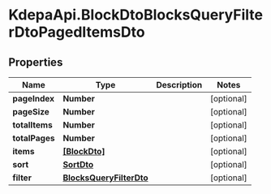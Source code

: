 # KdepaApi.BlockDtoBlocksQueryFilterDtoPagedItemsDto

## Properties

Name | Type | Description | Notes
------------ | ------------- | ------------- | -------------
**pageIndex** | **Number** |  | [optional] 
**pageSize** | **Number** |  | [optional] 
**totalItems** | **Number** |  | [optional] 
**totalPages** | **Number** |  | [optional] 
**items** | [**[BlockDto]**](BlockDto.md) |  | [optional] 
**sort** | [**SortDto**](SortDto.md) |  | [optional] 
**filter** | [**BlocksQueryFilterDto**](BlocksQueryFilterDto.md) |  | [optional] 


